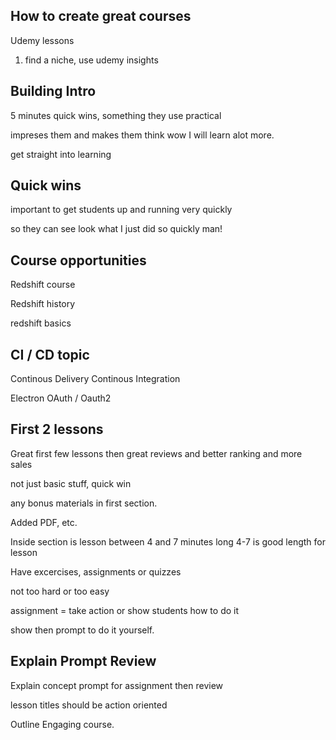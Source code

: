 ## How to create great courses
Udemy lessons
1) find a niche, use udemy insights

## Building Intro
5 minutes
quick wins, something they use practical

impreses them and makes them think wow I will learn alot more.

get straight into learning

## Quick wins
important to get students up and running very quickly

so they can see look what I just did so quickly man!


## Course opportunities
Redshift course

Redshift history

redshift basics


## CI / CD topic
Continous Delivery
Continous Integration


Electron
OAuth / Oauth2

## First 2 lessons
Great first few lessons
then great reviews
and better ranking
and more sales

not just basic stuff, quick win

any bonus materials in first section.

Added PDF, etc.

Inside section is lesson
between 4 and 7 minutes long
4-7 is good length for lesson

Have excercises, assignments or quizzes

not too hard or too easy

assignment = take action
or show students how to do it

show then prompt to do it yourself.


## Explain Prompt Review
Explain concept
prompt for assignment
then review

lesson titles should be action oriented

Outline Engaging course.








